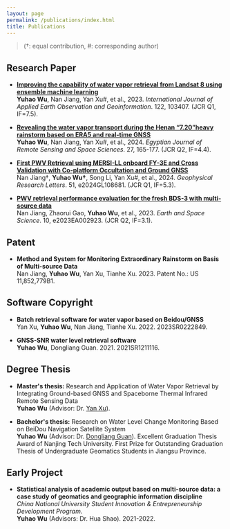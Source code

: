 ```yaml
---
layout: page
permalink: /publications/index.html
title: Publications
---
```


> (†: equal contribution, #: corresponding author)

## Research Paper

- **[Improving the capability of water vapor retrieval from Landsat 8 using ensemble machine learning](https://doi.org/10.1016/j.jag.2023.103407)**<br>**Yuhao Wu**, Nan Jiang, Yan Xu#, et al., 2023. *International Journal of Applied Earth Observation and Geoinformation*. 122, 103407. (JCR Q1, IF=7.5).<br>

- **[Revealing the water vapor transport during the Henan “7.20”heavy rainstorm based on ERA5 and real-time GNSS](https://doi.org/10.1016/j.ejrs.2024.02.004)**<br>**Yuhao Wu**, Nan Jiang, Yan Xu#, et al., 2024. *Egyptian Journal of Remote Sensing and Space Sciences*. 27, 165-177. (JCR Q2, IF=4.4).<br>

- **[First PWV Retrieval using MERSI-LL onboard FY-3E and Cross Validation with Co-platform Occultation and Ground GNSS](https://doi.org/10.1029/2024GL108681)**<br>Nan Jiang†, **Yuhao Wu†**, Song Li, Yan Xu#, et al., 2024. *Geophysical Research Letters*. 51, e2024GL108681. (JCR Q1, IF=5.3).<br>

- **[PWV retrieval performance evaluation for the fresh BDS-3 with multi-source data](https://doi.org/10.1029/2023EA002923)**<br>Nan Jiang, Zhaorui Gao, **Yuhao Wu**, et al., 2023. *Earth and Space Science*. 10, e2023EA002923. (JCR Q2, IF=3.1). <br>

## Patent
- **Method and System for Monitoring Extraordinary Rainstorm on Basis of Multi-source Data**<br>Nan Jiang, **Yuhao Wu**, Yan Xu, Tianhe Xu. 2023. Patent No.: US 11,852,779B1.<br>

## Software Copyright
- **Batch retrieval software for water vapor based on Beidou/GNSS**<br>Yan Xu, **Yuhao Wu**, Nan Jiang, Tianhe Xu. 2022. 2023SR0222849.<br>

- **GNSS-SNR water level retrieval software**<br>**Yuhao Wu**, Dongliang Guan. 2021. 2021SR1211116.<br>

## Degree Thesis

- **Master's thesis:** Research and Application of Water Vapor Retrieval by Integrating Ground-based GNSS and Spaceborne Thermal Infrared Remote Sensing Data<br>**Yuhao Wu** (Advisor: Dr. [Yan Xu](https://apd.wh.sdu.edu.cn/info/1510/1912.htm)). <br>

- **Bachelor's thesis:** Research on Water Level Change Monitoring Based on BeiDou Navigation Satellite System<br>**Yuhao Wu** (Advisor: Dr. [Dongliang Guan](https://cge.njtech.edu.cn/info/1045/2861.htm)). Excellent Graduation Thesis Award of Nanjing Tech University. First Prize for Outstanding Graduation Thesis of Undergraduate Geomatics Students in Jiangsu Province.<br>

## Early Project

- **Statistical analysis of academic output based on multi-source data: a case study of geomatics and geographic information discipline**<br>*China National University Student Innovation & Entrepreneurship Development Program.*<br>**Yuhao Wu** (Advisors: Dr. Hua Shao). 2021-2022.
